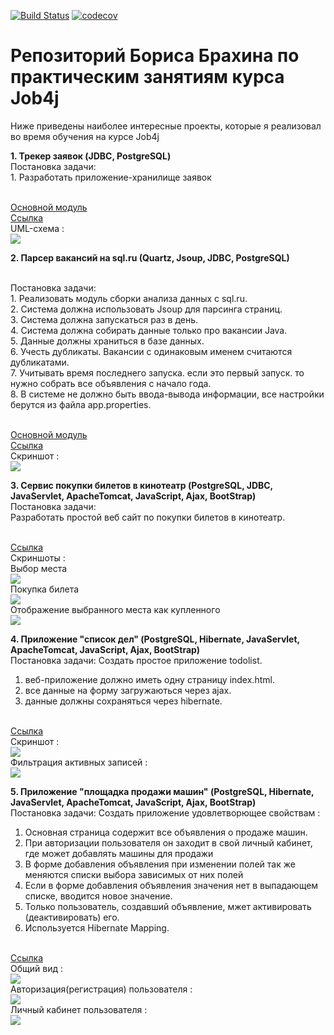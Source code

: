 [![Build Status](https://travis-ci.org/brakhin/job4j.svg?branch=master)](https://travis-ci.org/brakhin/job4j)
[![codecov](https://codecov.io/gh/brakhin/job4j/branch/master/graph/badge.svg)](https://codecov.io/gh/brakhin/job4j)

# Репозиторий Бориса Брахина по практическим занятиям курса Job4j  
Ниже приведены наиболее интересные проекты, которые я реализовал во время обучения на курсе Job4j

<b>1. Трекер заявок (JDBC, PostgreSQL)</b>
<br>Постановка задачи:
<br>1. Разработать приложение-хранилище заявок

<br><a href="https://github.com/brakhin/job4j/blob/master/1_chapter_002/src/main/java/ru/bgbrakhi/tracker/StartUI.java">Основной модуль</a>
<br><a href="https://github.com/brakhin/job4j/tree/master/1_chapter_002">Ссылка</a> 
<br>UML-схема :
<br><img src="1_chapter_002/Trackstudio_UML.jpg">

<b>2. Парсер вакансий на sql.ru (Quartz, Jsoup, JDBC, PostgreSQL)</b>

<br>Постановка задачи:
<br>1. Реализовать модуль сборки анализа данных с sql.ru.
<br>2. Система должна использовать Jsoup для парсинга страниц.
<br>3. Система должна запускаться раз в день.
<br>4. Система должна собирать данные только про вакансии Java.
<br>5. Данные должны храниться в базе данных. 
<br>6. Учесть дубликаты. Вакансии с одинаковым именем считаются дубликатами.
<br>7. Учитывать время последнего запуска. если это первый запуск. то нужно собрать все объявления с начало года.
<br>8. В системе не должно быть ввода-вывода информации, все настройки берутся из файла app.properties.   
   
<br><a href="https://github.com/brakhin/job4j/blob/master/2_sql/src/main/java/ru/bgbrakhi/sql/jobparser/SqlRuParser.java">Основной модуль</a>
<br><a href="https://github.com/brakhin/job4j/tree/master/2_sql/src/main/java/ru/bgbrakhi/sql/jobparser">Ссылка</a> 
<br>Скриншот :
<br><img src="2_sql/Screenshot.jpg">

<b>3. Сервис покупки билетов в кинотеатр (PostgreSQL, JDBC, JavaServlet, ApacheTomcat, JavaScript, Ajax, BootStrap)</b>
<br>Постановка задачи:
<br>Разработать простой веб сайт по покупки билетов в кинотеатр.

<br><a href="https://github.com/brakhin/job4j/tree/master/3_servlets_cinema">Ссылка</a> 
<br>Скриншоты :
<br>Выбор места
<br><img src="3_servlets_cinema/Screenshot1.jpg">
<br>Покупка билета
<br><img src="3_servlets_cinema/Screenshot2.jpg">
<br>Отображение выбранного места как купленного
<br><img src="3_servlets_cinema/Screenshot3.jpg">

<b>4. Приложение "список дел" (PostgreSQL, Hibernate, JavaServlet, ApacheTomcat, JavaScript, Ajax, BootStrap)</b>
<br>Постановка задачи:
Cоздать простое приложение todolist.
1. веб-приложение должно иметь одну страницу index.html. 
2. все данные на форму загружаються через ajax.
3. данные должны сохраняться через hibernate.

<br><a href="https://github.com/brakhin/job4j/tree/master/3_hibernate">Ссылка</a> 
<br>Скриншот :
<br><img src="3_hibernate/Screenshot_1.jpg">
<br>Фильтрация активных записей :
<br><img src="3_hibernate/Screenshot_2.jpg">
 
<b>5. Приложение "площадка продажи машин" (PostgreSQL, Hibernate, JavaServlet, ApacheTomcat, JavaScript, Ajax, BootStrap)</b>
<br>Постановка задачи:
Cоздать приложение удовлетворющее свойствам :
1. Основная страница содержит все объявления о продаже машин. 
2. При авторизации пользователя он заходит в свой личный кабинет, где может добавлять машины для продажи
3. В форме добавления объявления при изменении полей так же меняются списки выбора зависимых от них полей
4. Если в форме добавления объявления значения нет в выпадающем списке, вводится новое значение.
5. Только пользователь, создавший объявление, мжет активировать (деактивировать) его.
6. Используется Hibernate Mapping.

<br><a href="https://github.com/brakhin/job4j/tree/master/3_hibernate_carseller">Ссылка</a> 
<br>Общий вид :
<br><img src="3_hibernate_carseller/Screenshot_1.jpg">
<br>Авторизация(регистрация) пользователя :
<br><img src="3_hibernate_carseller/Screenshot_2.jpg">
<br>Личный кабинет пользователя :
<br><img src="3_hibernate_carseller/Screenshot_3.jpg">
 
